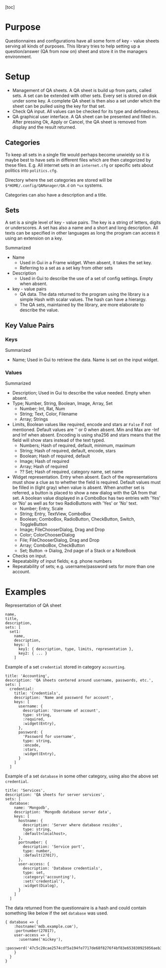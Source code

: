 [toc]

# Purpose

Questionnaires and configurations have all some form of key - value sheets serving all kinds of purposes. This library tries to help setting up a question/answer (QA from now on) sheet and store it in the managers environment.

# Setup

* Management of QA sheets. A QA sheet is build up from parts, called sets. A set can be extended with other sets. Every set is stored on disk under some key. A complete QA sheet is then also a set under which the sheet can be pulled using the key for that set.
* Check QA input. All values can be checked for its type and definedness.
* QA graphical user interface. A QA sheet can be presented and filled in. After pressing Ok, Apply or Cancel, the QA sheet is removed from display and the result returned.

## Categories

To keep all sets in a single file would perhaps become unwieldy so it is maybe best to have sets in different files which are then categorized by these files. E.g. All internet sets in an `internet.cfg` or specific sets about politics into `politics.cfg`.

Directory where the set categories are stored will be `$*HOME/.config/QAManager/QA.d` on `*ux` systems. <!-- and `$*HOME/QAManager/QA.d` on Windows.-->

Categories can also have a description and a title.

## Sets

A set is a single level of key - value pairs. The key is a string of letters, digits or underscores. A set has also a name and a short and long description. All texts can be specified in other languages as long the program can access it using an extension on a key.

Summarized
* Name
  * Used in Gui in a Frame widget. When absent, it takes the set key.
  * Referring to a set as a set key from other sets
* Description
  * Used in Gui to describe the use of a set of config settings. Empty when absent.
* key - value pairs
  * QA data. The data returned to the program using the library is a simple Hash with scalar values. The hash can have a hierargy.
  * The QA sets, maintained by the library, are more elaborate to describe the value.

## Key Value Pairs

### Keys

Summarized
* Name; Used in Gui to retrieve the data. Name is set on the input widget.

### Values

Summarized
* Description; Used in Gui to describe the value needed. Empty when absent.
* Type; Number, String, Boolean, Image, Array, Set
  * Number; Int, Rat, Num
  * String; Text, Color, Filename
  * Array; Strings
* Limits, Boolean values like required, encode and stars ar `False` if not mentioned. Default values are '' or 0 when absent. Min and Max are -Inf and Inf when absent. Encoding is using sha256 and stars means that the field will show stars instead of the text typed.
  * Numbers; Hash of required, default, minimum, maximum
  * String; Hash of required, default, encode, stars
  * Boolean; Hash of required, default
  * Image; Hash of required
  * Array; Hash of required
  * ?? Set; Hash of required, category name, set name
* Widget representation. Entry when absent. Each of the representations must show a clue as to whether the field is required. Default values must be filled in (light gray) when value is absent. When another set is referred, a button is placed to show a new dialog with the QA from that set. A boolean value displayed in a ComboBox has two entries with 'Yes' or 'No' as well as for two RadioButtons with 'Yes' or 'No' text.
  * Number; Entry, Scale
  * String; Entry, TextView, ComboBox
  * Boolean; ComboBox, RadioButton, CheckButton, Switch, ToggleButton
  * Image; FileChooserDialog, Drag and Drop
  * Color; ColorChooserDialog
  * File; FileChooserDialog, Drag and Drop
  * Array; ComboBox, CheckButton
  * Set; Button -> Dialog, 2nd page of a Stack or a NoteBook
* Checks on input.
* Repeatability of input fields; e.g. phone numbers
* Repeatability of sets; e.g. username/password sets for more than one account.

# Examples

Representation of QA sheet

```
name,
title,
description,
sets: [
  set1:
    name,
    description,
    keys: [
      key1: { description, type, limits, representation },
      key2: { ... }
    ]
```

Example of a set `credential` stored in category `accounting`.
```
title: 'Accounting',
description: 'QA sheets centered around username, passwords, etc.',
sets: [
  credential:
    title: 'Credentials',
    description: 'Name and password for account',
    keys: [
      username: {
        description: 'Username of account',
        type: string,
        :required,
        :widget(Entry),
      },
      password: {
        'Password for username',
        type: string,
        :encode,
        :stars,
        :widget(Entry),
      }
    ]
  ]
```

Example of a set `database` in some other category, using also the above set `credential`.

```
title: 'Services',
description: 'QA sheets for server services',
sets: [
  database:
    name: 'Mongodb',
    description: 'Mongodb database server data',
    keys: [
      hostname: {
        description: 'Server where database resides',
        type: string,
        :default<localhost>,
      },
      portnumber: {
        description: 'Service port',
        type: number,
        :default(27017),
      },
      user-access: {
        description: 'Database credentials',
        type: set,
        :category('accounting'),
        :set('credential'),
        :widget(Dialog),
      }
    ]
  ]
```

The data returned from the questionnaire is a hash and could contain something like below if the set `database` was used.
```
{ database => {
    :hostname('mdb.example.com'),
    :portnumber(27017),
    user-access => {
      :username('mickey'),
      :password('47c5c28cae2574cdf5a194fe7717de68f8276f4bf83e653830925056aeb32a48')
    }
  }
}
```
